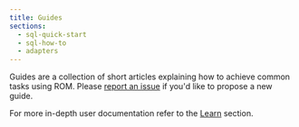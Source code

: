 ```yaml
---
title: Guides
sections:
  - sql-quick-start
  - sql-how-to
  - adapters
---
```


Guides are a collection of short articles explaining how to achieve common tasks using ROM. Please [report an issue](https://github.com/rom-rb/rom-rb.org/issues/new?title=Add%20a%20guide%20about...&labels[]=guides) if you'd like to propose a new guide.

For more in-depth user documentation refer to the [Learn](/learn) section.
